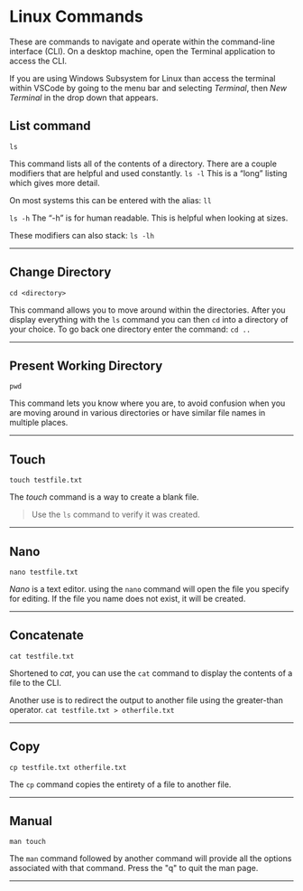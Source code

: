 # Linux Commands

These are commands to navigate and operate within the command-line interface (CLI).  On a desktop machine, open the Terminal application to access the CLI.  

If you are using Windows Subsystem for Linux than access the terminal within VSCode by going to the menu bar and selecting _Terminal_, then _New Terminal_ in the drop down that appears.  

## List command

```ls```

This command lists all of the contents of a directory. There are a couple modifiers that are helpful and used constantly.
```ls -l```
This is a “long” listing which gives more detail.

On most systems this can be entered with the alias:
```ll```

```ls -h```
The “-h” is for human readable.  This is helpful when looking at sizes.

These modifiers can also stack:
```ls -lh```
___

## Change Directory

```cd <directory>```

This command allows you to move around within the directories.  After you display everything with the
```ls```
 command you can then
```cd```
 into a directory of your choice. To go back one directory enter the command:
```cd ..```
___

## Present Working Directory

```pwd```

This command lets you know where you are, to avoid confusion when you are moving around in various directories or have similar file names in multiple places.
___

## Touch

```touch testfile.txt```

The _touch_ command is a way to create a blank file.  
> Use the ```ls``` command to verify it was created.  
___

## Nano

```nano testfile.txt```

_Nano_ is a text editor.  using the ```nano``` command will open the file you specify for editing.  If the file you name does not exist, it will be created.  
___

## Concatenate

```cat testfile.txt```

Shortened to _cat_, you can use the ```cat``` command to display the contents of a file to the CLI.  

Another use is to redirect the output to another file using the greater-than operator.
```cat testfile.txt > otherfile.txt```
___

## Copy

```cp testfile.txt otherfile.txt```

The ```cp``` command copies the entirety of a file to another file.  
___

## Manual

```man touch```

The ```man``` command followed by another command will provide all the options associated with that command.  Press the "q" to quit the man page.  
___

